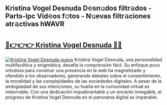 ## Kristina Vogel Desnuda D𝚎sn𝚞dos filtr𝚊dos - Parts-lpc Vid𝚎os f𝚘tos - N𝚞evas filtr𝚊ciones atr𝚊ctivas hWAVR

# <h2><a href="http://mb1w3sl.tromn.icu/?c=Kristina+Vogel+Desnuda">🔗👉👉👉 Kristina Vogel Desnuda 🔗🔗</a></h2>

[![Kristina Vogel Desnuda nuevo](https://i.imgur.com/pEAQMta.gif)](http://mb1w3sl.tromn.icu/?c=Kristina+Vogel+Desnuda)
Kristina Vogel Desnuda, una personalidad multifacética y enigmática, desafía la comprensión fácil. Su enfoque poco ortodoxo para construir una presencia en la web ha magnetizado y ofendido a los observadores, generando debates sobre el consentimiento, la moralidad y las complejidades de las sociedades digitales. A pesar de la ambigüedad de sus intenciones, su huella en la comunidad virtual es imborrable. Con una dedicación inquebrantable y un encanto innegable, el progreso de Kristina Vogel Desnuda en el panorama digital es imparable.
